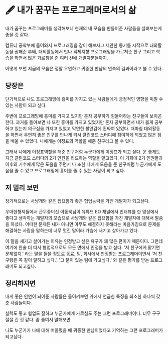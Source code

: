 # 🖋 내가 꿈꾸는 프로그래머로서의 삶

내가 꿈꾸는 프로그래머를 생각해보니 현재의 내 모습을 만들어준 사람들을 살펴보는게 좋을 것 같다.

컴퓨터 공학부에 들어와서 프로그래밍을 같이 해보자고 제안한 동기를 시작으로 대외활동을 권해준 후배, 대외활동에서 만나 객체지향 프로그래밍을 가르쳐준 친구 그리고 학습을 하면서 많은 가르침을 준 여러 선배 개발자분들까지.

어떻게 보면 지금의 모습은 정말 우연하고 귀중한 만남의 연속의 결과이라고 볼 수 있다. 

## 당장은

단기적으로 나도 프로그래밍에 흥미를 가지고 있는 사람들에게 긍정적인 영향을 미칠 수 있는 사람이 되고 싶다.

주변에 프로그래밍에 흥미를 가지고 있지만 혼자 공부하기 힘들어하는 친구들이 보이곤 한다. 과거를 돌아보면 나 또한 흥미를 가지고 있었지만 혼자 공부하면서 내가 옳게 공부하고 있는지 의구심을 가지고 있었고 막연한 불안감에 휩싸여 있었다. 때마침 대외활동을 하면서 우연히 좋은 친구를 만나게 되서 클린코드 스터디에 참여하게 되었고 많은 점을 배울 수 있었다. 나에게는 이정표의 역할을 해준 친구라고 볼 수 있다.

그래서 나에게 이정표역할을 해준 친구처럼 누군가에게 이정표가 되고 싶다. 운 좋게도 지금 클린코드 스터디의 2기 인원을 리드하는 역할을 맡고있다. 이 기회에 2기 인원들과 이후의 기수에게 많은 도움을 주면서 나 또한 나에게 도움을 준 친구처럼 누군가에게 도움을 줄 수 있고 프로그래밍에 흥미를 줄 수 있는 사람이 되고 싶다.

## 저 멀리 보면

장기적으로는 사냥개와 같은 집요함과 좋은 협업능력을 가진 개발자가 되고싶다.

우아한형제들에서 근무중이신 이동욱님이 유튜브 EO 채널에서 인터뷰를 한 영상에서 좋다고 생각하는 개발자의 모습으로 사냥개와 같은 집요함을 가진 개발자에 대해서 말씀을 하셨다. 어떠한 문제든 내가 아니면 아무도 해결하지 못해라는 마음가짐으로 문제를 해결하는 사람을 말하는데 너무 멋진 말이라 가슴에 새기고 살아가고 있다. 

이 말을 새기고 살아가는 이유는 인정받고 싶은 욕구가 꽤 많은 편이기 때문이다. 그런데 여기에 한술 더 떠서 협업적으로도 모든 면에서 인정을 받고 싶다. '저 친구에게 맡기면 문제없지.' 라는 말을 들을 정도로 동료, 팀, 회사에서 인정받는 프로그래머이면서 '저 친구랑은 꼭 같이 일하고 싶다.', '그 분이 있는 팀에 가고싶다.' 와 같은 평가를 받는 프로그래머도 되고싶다.

## 정리하자면

내게 좋은 인연이 되어준 사람들은 돌이켜보면 위에서 언급한 특징을 최소한 하나씩 갖춘 사람들이다.

실력도 좋고 협업도 잘하고 누군가에게 가르침도 주는 그런 프로그래머이다. 너무 구구절절 긴 것 같다. 좀 줄여서 말해보면

나도 누군가가 나에 대해 떠올렸을 때 귀중한 만남이었다고 기억하는 그런 프로그래머가 되고싶다.

